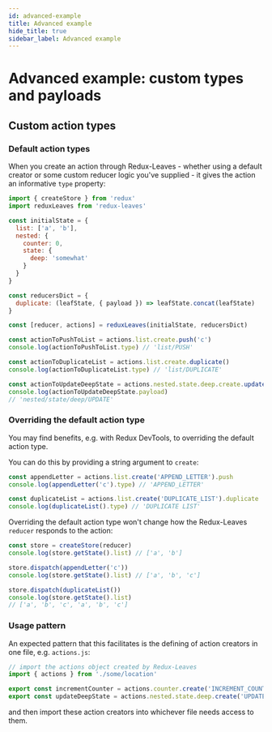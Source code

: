 ```yaml
---
id: advanced-example
title: Advanced example
hide_title: true
sidebar_label: Advanced example
---
```


# Advanced example: custom types and payloads

## Custom action types

### Default action types
When you create an action through Redux-Leaves - whether using a default creator or some custom reducer logic you've supplied - it gives the action an informative `type` property:

```js
import { createStore } from 'redux'
import reduxLeaves from 'redux-leaves'

const initialState = {
  list: ['a', 'b'],
  nested: {
    counter: 0,
    state: {
      deep: 'somewhat'
    }
  }
}

const reducersDict = {
  duplicate: (leafState, { payload }) => leafState.concat(leafState)
}

const [reducer, actions] = reduxLeaves(initialState, reducersDict)

const actionToPushToList = actions.list.create.push('c')
console.log(actionToPushToList.type) // 'list/PUSH'

const actionToDuplicateList = actions.list.create.duplicate()
console.log(actionToDuplicateList.type) // 'list/DUPLICATE'

const actionToUpdateDeepState = actions.nested.state.deep.create.update('could go deeper')
console.log(actionToUpdateDeepState.payload)
// 'nested/state/deep/UPDATE'
```

### Overriding the default action type
You may find benefits, e.g. with Redux DevTools, to overriding the default action type.

You can do this by providing a string argument to `create`:

```js
const appendLetter = actions.list.create('APPEND_LETTER').push
console.log(appendLetter('c').type) // 'APPEND_LETTER'

const duplicateList = actions.list.create('DUPLICATE_LIST').duplicate
console.log(duplicateList().type) // 'DUPLICATE LIST'
```

Overriding the default action type won't change how the Redux-Leaves `reducer` responds to the action:
```js
const store = createStore(reducer)
console.log(store.getState().list) // ['a', 'b']

store.dispatch(appendLetter('c'))
console.log(store.getState().list) // ['a', 'b', 'c']

store.dispatch(duplicateList())
console.log(store.getState().list)
// ['a', 'b', 'c', 'a', 'b', 'c']
```

### Usage pattern
An expected pattern that this facilitates is the defining of action creators in one file, e.g. `actions.js`:
```js
// import the actions object created by Redux-Leaves
import { actions } from './some/location'

export const incrementCounter = actions.counter.create('INCREMENT_COUNTER').increment
export const updateDeepState = actions.nested.state.deep.create('UPDATE_DEEP_STATE').update
```
and then import these action creators into whichever file needs access to them.